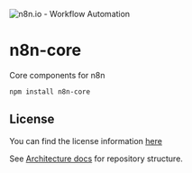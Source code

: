 ![n8n.io - Workflow Automation](https://user-images.githubusercontent.com/65276001/173571060-9f2f6d7b-bac0-43b6-bdb2-001da9694058.png)

# n8n-core

Core components for n8n

```
npm install n8n-core
```

## License

You can find the license information [here](https://github.com/n8n-io/n8n/blob/master/README.md#license)

See [Architecture docs](../../docs/architecture/overview.md) for repository structure.
